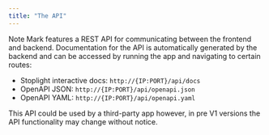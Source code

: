 ```yaml
---
title: "The API"
---
```


Note Mark features a REST API for communicating between the frontend and backend. Documentation for the API is automatically generated by the backend and can be accessed by running the app and navigating to certain routes:

- Stoplight interactive docs: `http://{IP:PORT}/api/docs`
- OpenAPI JSON: `http://{IP:PORT}/api/openapi.json`
- OpenAPI YAML: `http://{IP:PORT}/api/openapi.yaml`

This API could be used by a third-party app however, in pre V1 versions the API functionality may change without notice.
